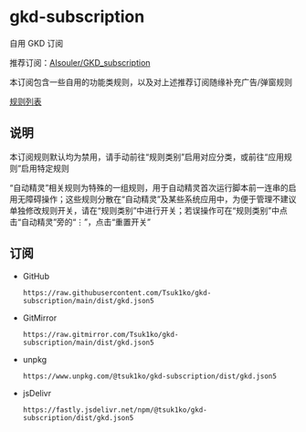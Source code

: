 # gkd-subscription

自用 GKD 订阅

推荐订阅：[AIsouler/GKD_subscription](https://github.com/AIsouler/GKD_subscription)

本订阅包含一些自用的功能类规则，以及对上述推荐订阅随缘补充广告/弹窗规则

[规则列表](dist/README.md)

## 说明

本订阅规则默认均为禁用，请手动前往“规则类别”启用对应分类，或前往“应用规则”启用特定规则

“自动精灵”相关规则为特殊的一组规则，用于自动精灵首次运行脚本前一连串的启用无障碍操作；这些规则分散在“自动精灵”及某些系统应用中，为便于管理不建议单独修改规则开关，请在“规则类别”中进行开关；若误操作可在“规则类别”中点击“自动精灵”旁的“⋮”，点击“重置开关”

## 订阅

- GitHub
  ```
  https://raw.githubusercontent.com/Tsuk1ko/gkd-subscription/main/dist/gkd.json5
  ```
- GitMirror
  ```
  https://raw.gitmirror.com/Tsuk1ko/gkd-subscription/main/dist/gkd.json5
  ```
- unpkg
  ```
  https://www.unpkg.com/@tsuk1ko/gkd-subscription/dist/gkd.json5
  ```
- jsDelivr
  ```
  https://fastly.jsdelivr.net/npm/@tsuk1ko/gkd-subscription/dist/gkd.json5
  ```

